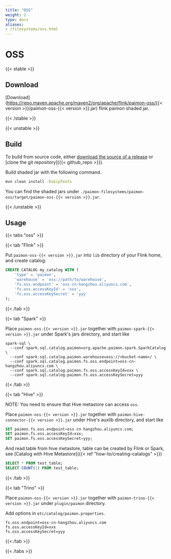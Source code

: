 ```yaml
---
title: "OSS"
weight: 2
type: docs
aliases:
- /filesystems/oss.html
---
```

<!--
Licensed to the Apache Software Foundation (ASF) under one
or more contributor license agreements.  See the NOTICE file
distributed with this work for additional information
regarding copyright ownership.  The ASF licenses this file
to you under the Apache License, Version 2.0 (the
"License"); you may not use this file except in compliance
with the License.  You may obtain a copy of the License at

  http://www.apache.org/licenses/LICENSE-2.0

Unless required by applicable law or agreed to in writing,
software distributed under the License is distributed on an
"AS IS" BASIS, WITHOUT WARRANTIES OR CONDITIONS OF ANY
KIND, either express or implied.  See the License for the
specific language governing permissions and limitations
under the License.
-->

# OSS

{{< stable >}}

## Download

[Download](https://repo.maven.apache.org/maven2/org/apache/flink/paimon-oss/{{< version >}}/paimon-oss-{{< version >}}.jar)
flink paimon shaded jar.

{{< /stable >}}

{{< unstable >}}

## Build

To build from source code, either [download the source of a release](https://flink.apache.org/downloads.html) or [clone the git repository]({{< github_repo >}}).

Build shaded jar with the following command.

```bash
mvn clean install -DskipTests
```

You can find the shaded jars under
`./paimon-filesystems/paimon-oss/target/paimon-oss-{{< version >}}.jar`.

{{< /unstable >}}

## Usage

{{< tabs "oss" >}}

{{< tab "Flink" >}}

Put `paimon-oss-{{< version >}}.jar` into `lib` directory of your Flink home, and create catalog:

```sql
CREATE CATALOG my_catalog WITH (
    'type' = 'paimon',
    'warehouse' = 'oss://path/to/warehouse',
    'fs.oss.endpoint' = 'oss-cn-hangzhou.aliyuncs.com',
    'fs.oss.accessKeyId' = 'xxx',
    'fs.oss.accessKeySecret' = 'yyy'
);
```

{{< /tab >}}

{{< tab "Spark" >}}

Place `paimon-oss-{{< version >}}.jar` together with `paimon-spark-{{< version >}}.jar` under Spark's jars directory, and start like

```shell
spark-sql \ 
  --conf spark.sql.catalog.paimon=org.apache.paimon.spark.SparkCatalog \
  --conf spark.sql.catalog.paimon.warehouse=oss://<bucket-name>/ \
  --conf spark.sql.catalog.paimon.fs.oss.endpoint=oss-cn-hangzhou.aliyuncs.com \
  --conf spark.sql.catalog.paimon.fs.oss.accessKeyId=xxx \
  --conf spark.sql.catalog.paimon.fs.oss.accessKeySecret=yyy
```

{{< /tab >}}

{{< tab "Hive" >}}

NOTE: You need to ensure that Hive metastore can access `oss`.

Place `paimon-oss-{{< version >}}.jar` together with `paimon-hive-connector-{{< version >}}.jar` under Hive's auxlib directory, and start like

```sql
SET paimon.fs.oss.endpoint=oss-cn-hangzhou.aliyuncs.com;
SET paimon.fs.oss.accessKeyId=xxx;
SET paimon.fs.oss.accessKeySecret=yyy;
```

And read table from hive metastore, table can be created by Flink or Spark, see [Catalog with Hive Metastore]({{< ref "how-to/creating-catalogs" >}})
```sql
SELECT * FROM test_table;
SELECT COUNT(1) FROM test_table;
```

{{< /tab >}}

{{< tab "Trino" >}}

Place `paimon-oss-{{< version >}}.jar` together with `paimon-trino-{{< version >}}.jar` under `plugin/paimon` directory.

Add options in `etc/catalog/paimon.properties`.
```shell
fs.oss.endpoint=oss-cn-hangzhou.aliyuncs.com
fs.oss.accessKeyId=xxx
fs.oss.accessKeySecret=yyy
```

{{< /tab >}}

{{< /tabs >}}
